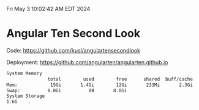 Fri May  3 10:02:42 AM EDT 2024

# Angular Ten Second Look

Code: https://github.com/kusl/angulartensecondlook

Deployment: https://github.com/angularten/angularten.github.io

```bash
System Memory
               total        used        free      shared  buff/cache   available
Mem:            15Gi       1.4Gi        12Gi       233Mi       2.3Gi        13Gi
Swap:          8.0Gi          0B       8.0Gi
System Storage
1.6G	.
```
